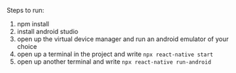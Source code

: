 Steps to run:
1. npm install
2. install android studio
4. open up the virtual device manager and run an android emulator of your choice
5. open up a terminal in the project and write 
```npx react-native start```
6. open up another terminal and write 
```npx react-native run-android```